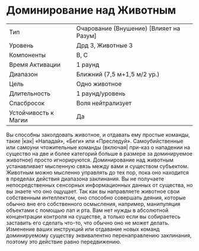 # Доминирование над Животным

| | |
|---|---|
|Тип|Очарование (Внушение) [Влияет на Разум]|
|Уровень| Дрд 3, Животные 3|
|Компоненты| В, С|
|Время Активации| 1 раунд|
|Диапазон| Ближний (7,5 м+1,5 м/2 ур.)|
|Цель| Одно животное|
|Длительность| 1 раунд/уровень|
|Спасбросок| Воля нейтрализует|
|Устойчивость к Магии| Да|

Вы способны заколдовать животное, и отдавать ему простые команды, такие |как| «Нападай», «Беги» или «Преследуй». Самоубийственные или самоуни чтожительные команды (включая| при-каз о нападении на существо на две и более категорий больше в размере за доминируемое животное) просто игнорируются. Доминирование над животным устанавливает мысленную связь между вами и существом субъектом. Животным можно мысленно управлять до тех пор, пока оно находится в пределах действия диапазона заклинания. Вы не получаете непосредственных сенсорных информационных данных от существа, но вы знаете что оно ощущает. Так как вы направляете животное свои собственным интеллектом, оно способно совершать деяния, которые обычно вне его собственного осмысления, например, манипуляция объектами с помощью лап и рта. Вам нет нужды в абсолютной концентрации контроля на существе, а только если вы собираетесь заставить его сделать что-то, что обычно оно не может делать. Изменение ваших инструкций или отдавание новых команд доминируемому существу эквивалентно перенаправлению заклинания, поэтому это действие равно передвижению.
